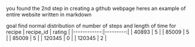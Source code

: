 you found the 2nd step in creating a github webpage
heres an example of entire website written in markdown

goal find normal distribution of number of steps and length of time for recipe
|   recipe_id |   rating |
|------------:|---------:|
|       40893 |        5 |
|       85009 |        5 |
|       85009 |        5 |
|      120345 |        0 |
|      120345 |        2 |